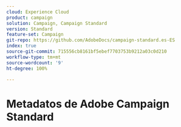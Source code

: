 ```yaml
---
cloud: Experience Cloud
product: campaign
solution: Campaign, Campaign Standard
version: Standard
feature-set: Campaign
git-repo: https://github.com/AdobeDocs/campaign-standard.es-ES
index: true
source-git-commit: 715556cb8161bf5ebef7703753b9212a03c0d210
workflow-type: tm+mt
source-wordcount: '9'
ht-degree: 100%

---
```



# Metadatos de Adobe Campaign Standard
